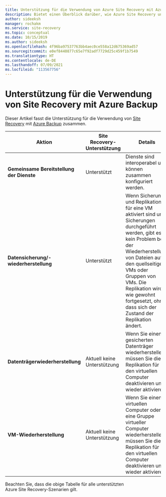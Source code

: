 ```yaml
---
title: Unterstützung für die Verwendung von Azure Site Recovery mit Azure Backup
description: Bietet einen Überblick darüber, wie Azure Site Recovery und Azure Backup zusammen verwendet werden können.
author: sideeksh
manager: rochakm
ms.service: site-recovery
ms.topic: conceptual
ms.date: 10/15/2019
ms.author: sideeksh
ms.openlocfilehash: 4f96ba97537763bb4aec0ce558a12d675369ad57
ms.sourcegitcommit: e0ef8440877c65e7f92adf7729d25c459f1b7549
ms.translationtype: HT
ms.contentlocale: de-DE
ms.lasthandoff: 07/09/2021
ms.locfileid: "113567756"
---
```

# <a name="support-for-using-site-recovery-with-azure-backup"></a>Unterstützung für die Verwendung von Site Recovery mit Azure Backup

Dieser Artikel fasst die Unterstützung für die Verwendung von [Site Recovery](site-recovery-overview.md) mit [Azure Backup](../backup/backup-overview.md) zusammen.

**Aktion** | **Site Recovery-Unterstützung** | **Details**
--- | --- | ---
**Gemeinsame Bereitstellung der Dienste** | Unterstützt | Dienste sind interoperabel und können zusammen konfiguriert werden.
**Datensicherung/-wiederherstellung** | Unterstützt | Wenn Sicherung und Replikation für eine VM aktiviert sind und Sicherungen durchgeführt werden, gibt es kein Problem bei der Wiederherstellung von Dateien auf den quellseitigen VMs oder Gruppen von VMs. Die Replikation wird wie gewohnt fortgesetzt, ohne dass sich der Zustand der Replikation ändert.
**Datenträgerwiederherstellung** | Aktuell keine Unterstützung | Wenn Sie einen gesicherten Datenträger wiederherstellen, müssen Sie die Replikation für den virtuellen Computer deaktivieren und wieder aktivieren.
**VM-Wiederherstellung** | Aktuell keine Unterstützung | Wenn Sie einen virtuellen Computer oder eine Gruppe virtueller Computer wiederherstellen, müssen Sie die Replikation für den virtuellen Computer deaktivieren und wieder aktivieren.  

Beachten Sie, dass die obige Tabelle für alle unterstützten Azure Site Recovery-Szenarien gilt.
